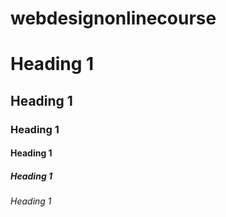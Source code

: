 # webdesignonlinecourse
# Heading 1
## Heading 1
### Heading 1
#### Heading 1
##### Heading 1
###### Heading 1
